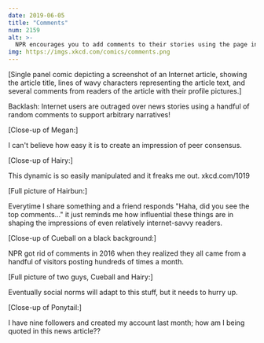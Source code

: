 ```yaml
---
date: 2019-06-05
title: "Comments"
num: 2159
alt: >-
  NPR encourages you to add comments to their stories using the page inspector in your browser's developer tools. Note: Your comments are visible only to you, and will be lost when you refresh the page.
img: https://imgs.xkcd.com/comics/comments.png
---
```

[Single panel comic depicting a screenshot of an Internet article, showing the article title, lines of wavy characters representing the article text, and several comments from readers of the article with their profile pictures.]

Backlash: Internet users are outraged over news stories using a handful of random comments to support arbitrary narratives!

[Close-up of Megan:]

I can't believe how easy it is to create an impression of peer consensus.

[Close-up of Hairy:]

This dynamic is so easily manipulated and it freaks me out. xkcd.com/1019

[Full picture of Hairbun:]

Everytime I share something and a friend responds "Haha, did you see the top comments..." it just reminds me how influential these things are in shaping the impressions of even relatively internet-savvy readers.

[Close-up of Cueball on a black background:]

NPR got rid of comments in 2016 when they realized they all came from a handful of visitors posting hundreds of times a month.

[Full picture of two guys, Cueball and Hairy:]

Eventually social norms will adapt to this stuff, but it needs to hurry up.

[Close-up of Ponytail:]

I have nine followers and created my account last month; how am I being quoted in this news article??